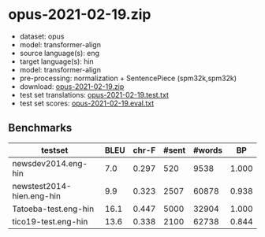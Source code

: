 # opus-2021-02-19.zip

* dataset: opus
* model: transformer-align
* source language(s): eng
* target language(s): hin
* model: transformer-align
* pre-processing: normalization + SentencePiece (spm32k,spm32k)
* download: [opus-2021-02-19.zip](https://object.pouta.csc.fi/Tatoeba-MT-models/eng-hin/opus-2021-02-19.zip)
* test set translations: [opus-2021-02-19.test.txt](https://object.pouta.csc.fi/Tatoeba-MT-models/eng-hin/opus-2021-02-19.test.txt)
* test set scores: [opus-2021-02-19.eval.txt](https://object.pouta.csc.fi/Tatoeba-MT-models/eng-hin/opus-2021-02-19.eval.txt)

## Benchmarks

| testset | BLEU  | chr-F | #sent | #words | BP |
|---------|-------|-------|-------|--------|----|
| newsdev2014.eng-hin 	| 7.0 	| 0.297 	| 520 	| 9538 	| 1.000 |
| newstest2014-hien.eng-hin 	| 9.9 	| 0.323 	| 2507 	| 60878 	| 0.938 |
| Tatoeba-test.eng-hin 	| 16.1 	| 0.447 	| 5000 	| 32904 	| 1.000 |
| tico19-test.eng-hin 	| 13.6 	| 0.338 	| 2100 	| 62738 	| 0.844 |

